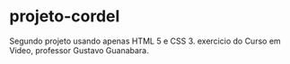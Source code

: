 # projeto-cordel

Segundo projeto usando apenas HTML 5 e CSS 3. 
exercicio do Curso em Video, professor Gustavo Guanabara.
